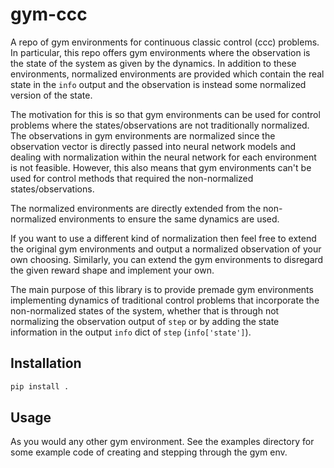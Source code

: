 # gym-ccc
A repo of gym environments for continuous classic control (ccc) problems. In
particular, this repo offers gym environments where the observation is the state
of the system as given by the dynamics. In addition to these environments,
normalized environments are provided which contain the real state in the `info`
output and the observation is instead some normalized version of the state.

The motivation for this is so that gym environments can be used for control
problems where the states/observations are not traditionally normalized. The
observations in gym environments are normalized since the observation vector is
directly passed into neural network models and dealing with normalization within
the neural network for each environment is not feasible. However, this also
means that gym environments can't be used for control methods that required the
non-normalized states/observations.

The normalized environments are directly extended from the non-normalized
environments to ensure the same dynamics are used.

If you want to use a different kind of normalization then feel free to extend
the original gym environments and output a normalized observation of your own
choosing. Similarly, you can extend the gym environments to disregard the given
reward shape and implement your own.

The main purpose of this library is to provide premade gym environments
implementing dynamics of traditional control problems that incorporate the
non-normalized states of the system, whether that is through not normalizing the
observation output of `step` or by adding the state information in the output
`info` dict of `step` (`info['state']`).

## Installation

```bash
pip install .
```

## Usage

As you would any other gym environment. See the examples directory for some
example code of creating and stepping through the gym env.
